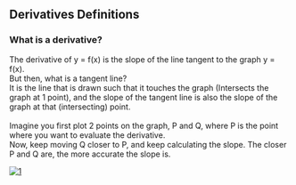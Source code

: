 ## Derivatives Definitions

### What is a derivative?
The derivative of y = f(x) is the slope of the line tangent to the graph y = f(x).\
But then, what is a tangent line?\
It is the line that is drawn such that it touches the graph (Intersects the graph at 1 point), and the slope of the tangent line is also the slope of the graph at that (intersecting) point.\
\
Imagine you first plot 2 points on the graph, P and Q, where P is the point where you want to evaluate the derivative.\
Now, keep moving Q closer to P, and keep calculating the slope. The closer P and Q are, the more accurate the slope is.



[![1](https://markdown-videos-api.jorgenkh.no/url?url=https%3A%2F%2Fwww.youtube.com%2Fwatch%3Fv%3DANyVpMS3HL4)](https://www.youtube.com/watch?v=ANyVpMS3HL4)
